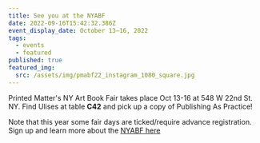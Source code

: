 ```yaml
---
title: See you at the NYABF
date: 2022-09-16T15:42:32.386Z
event_display_date: October 13–16, 2022
tags:
  - events
  - featured
published: true
featured_img:
  src: /assets/img/pmabf22_instagram_1080_square.jpg
---
```


P﻿rinted Matter's NY Art Book Fair takes place Oct 13-16 at 548 W 22nd St. NY. F﻿ind Ulises at table **C42** and pick up a copy of Publishing As Practice!

N﻿ote that this year some fair days are ticked/require advance registration. Sign up and learn more about the [NYABF here](https://nyabf2022.printedmatterartbookfairs.org/)
